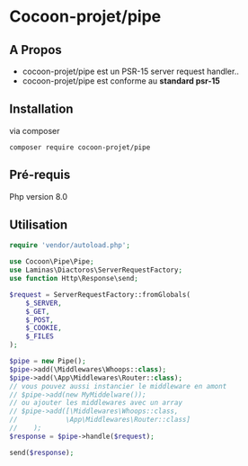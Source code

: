 # Cocoon-projet/pipe

## A Propos

* cocoon-projet/pipe est un PSR-15 server request handler..
* cocoon-projet/pipe est conforme au **standard psr-15**

## Installation

via composer
```
composer require cocoon-projet/pipe
```
## Pré-requis

Php version 8.0 

## Utilisation

```php
require 'vendor/autoload.php';

use Cocoon\Pipe\Pipe;
use Laminas\Diactoros\ServerRequestFactory;
use function Http\Response\send;

$request = ServerRequestFactory::fromGlobals(
    $_SERVER,
    $_GET,
    $_POST,
    $_COOKIE,
    $_FILES
);

$pipe = new Pipe();
$pipe->add(\Middlewares\Whoops::class);
$pipe->add(\App\Middlewares\Router::class);
// vous pouvez aussi instancier le middleware en amont
// $pipe->add(new MyMiddelware());
// ou ajouter les middlewares avec un array
// $pipe->add([\Middlewares\Whoops::class,
//            \App\Middlewares\Router::class]
//    );
$response = $pipe->handle($request);

send($response);

```